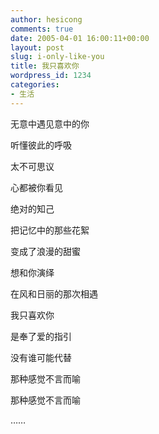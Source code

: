```yaml
---
author: hesicong
comments: true
date: 2005-04-01 16:00:11+00:00
layout: post
slug: i-only-like-you
title: 我只喜欢你
wordpress_id: 1234
categories:
- 生活
---
```



无意中遇见意中的你


听懂彼此的呼吸


太不可思议


心都被你看见


绝对的知己


把记忆中的那些花絮


变成了浪漫的甜蜜


想和你演绎


在风和日丽的那次相遇


我只喜欢你


是奉了爱的指引


没有谁可能代替


那种感觉不言而喻


那种感觉不言而喻

……
